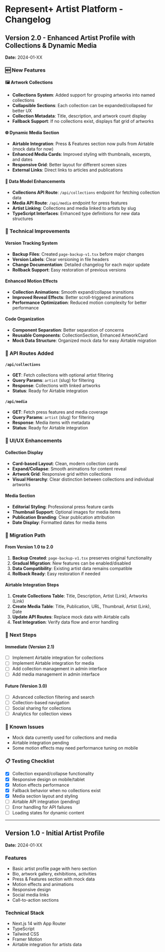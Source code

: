 # Represent+ Artist Platform - Changelog

## Version 2.0 - Enhanced Artist Profile with Collections & Dynamic Media
**Date:** 2024-01-XX

### 🆕 New Features

#### 🖼️ Artwork Collections
- **Collections System**: Added support for grouping artworks into named collections
- **Collapsible Sections**: Each collection can be expanded/collapsed for better UX
- **Collection Metadata**: Title, description, and artwork count display
- **Fallback Support**: If no collections exist, displays flat grid of artworks

#### 🌐 Dynamic Media Section
- **Airtable Integration**: Press & Features section now pulls from Airtable (mock data for now)
- **Enhanced Media Cards**: Improved styling with thumbnails, excerpts, and dates
- **Responsive Grid**: Better layout for different screen sizes
- **External Links**: Direct links to articles and publications

#### 🧱 Data Model Enhancements
- **Collections API Route**: `/api/collections` endpoint for fetching collection data
- **Media API Route**: `/api/media` endpoint for press features
- **Artist Linking**: Collections and media linked to artists by slug
- **TypeScript Interfaces**: Enhanced type definitions for new data structures

### 🔧 Technical Improvements

#### Version Tracking System
- **Backup Files**: Created `page-backup-v1.tsx` before major changes
- **Version Labels**: Clear versioning in file headers
- **Change Documentation**: Detailed changelog for each major update
- **Rollback Support**: Easy restoration of previous versions

#### Enhanced Motion Effects
- **Collection Animations**: Smooth expand/collapse transitions
- **Improved Reveal Effects**: Better scroll-triggered animations
- **Performance Optimization**: Reduced motion complexity for better performance

#### Code Organization
- **Component Separation**: Better separation of concerns
- **Reusable Components**: CollectionSection, Enhanced ArtworkCard
- **Mock Data Structure**: Organized mock data for easy Airtable migration

### 📝 API Routes Added

#### `/api/collections`
- **GET**: Fetch collections with optional artist filtering
- **Query Params**: `artist` (slug) for filtering
- **Response**: Collections with linked artworks
- **Status**: Ready for Airtable integration

#### `/api/media`
- **GET**: Fetch press features and media coverage
- **Query Params**: `artist` (slug) for filtering
- **Response**: Media items with metadata
- **Status**: Ready for Airtable integration

### 🎨 UI/UX Enhancements

#### Collection Display
- **Card-based Layout**: Clean, modern collection cards
- **Expand/Collapse**: Smooth animations for content reveal
- **Artwork Grid**: Responsive grid within collections
- **Visual Hierarchy**: Clear distinction between collections and individual artworks

#### Media Section
- **Editorial Styling**: Professional press feature cards
- **Thumbnail Support**: Optional images for media items
- **Publication Branding**: Clear publication attribution
- **Date Display**: Formatted dates for media items

### 🔄 Migration Path

#### From Version 1.0 to 2.0
1. **Backup Created**: `page-backup-v1.tsx` preserves original functionality
2. **Gradual Migration**: New features can be enabled/disabled
3. **Data Compatibility**: Existing artist data remains compatible
4. **Rollback Ready**: Easy restoration if needed

#### Airtable Integration Steps
1. **Create Collections Table**: Title, Description, Artist (Link), Artworks (Link)
2. **Create Media Table**: Title, Publication, URL, Thumbnail, Artist (Link), Date
3. **Update API Routes**: Replace mock data with Airtable calls
4. **Test Integration**: Verify data flow and error handling

### 🚀 Next Steps

#### Immediate (Version 2.1)
- [ ] Implement Airtable integration for collections
- [ ] Implement Airtable integration for media
- [ ] Add collection management in admin interface
- [ ] Add media management in admin interface

#### Future (Version 3.0)
- [ ] Advanced collection filtering and search
- [ ] Collection-based navigation
- [ ] Social sharing for collections
- [ ] Analytics for collection views

### 🐛 Known Issues
- Mock data currently used for collections and media
- Airtable integration pending
- Some motion effects may need performance tuning on mobile

### 📋 Testing Checklist
- [x] Collection expand/collapse functionality
- [x] Responsive design on mobile/tablet
- [x] Motion effects performance
- [x] Fallback behavior when no collections exist
- [x] Media section layout and styling
- [ ] Airtable API integration (pending)
- [ ] Error handling for API failures
- [ ] Loading states for dynamic content

---

## Version 1.0 - Initial Artist Profile
**Date:** 2024-01-XX

### Features
- Basic artist profile page with hero section
- Bio, artwork gallery, exhibitions, activities
- Press & Features section with mock data
- Motion effects and animations
- Responsive design
- Social media links
- Call-to-action sections

### Technical Stack
- Next.js 14 with App Router
- TypeScript
- Tailwind CSS
- Framer Motion
- Airtable integration for artists data 